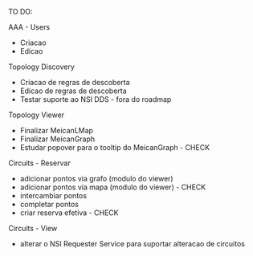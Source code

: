 TO DO:

AAA - Users

- Criacao
- Edicao

Topology Discovery 

- Criacao de regras de descoberta
- Edicao de regras de descoberta
- Testar suporte ao NSI DDS - fora do roadmap

Topology Viewer

- Finalizar MeicanLMap
- Finalizar MeicanGraph
- Estudar popover para o tooltip do MeicanGraph - CHECK

Circuits - Reservar

- adicionar pontos via grafo (modulo do viewer)
- adicionar pontos via mapa (modulo do viewer) - CHECK
- intercambiar pontos
- completar pontos
- criar reserva efetiva - CHECK

Circuits - View

- alterar o NSI Requester Service para suportar alteracao de circuitos


